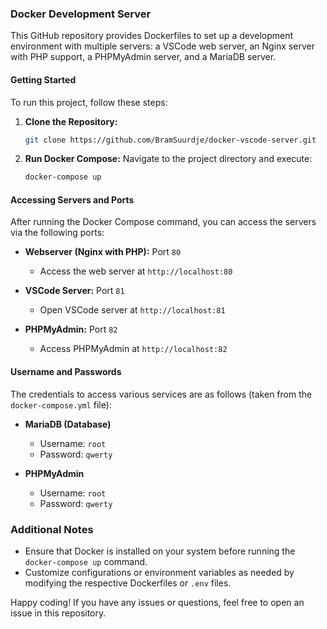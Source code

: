 ### Docker Development Server

This GitHub repository provides Dockerfiles to set up a development environment with multiple servers: a VSCode web server, an Nginx server with PHP support, a PHPMyAdmin server, and a MariaDB server.

#### Getting Started
To run this project, follow these steps:

1. **Clone the Repository:**
   ```bash
   git clone https://github.com/BramSuurdje/docker-vscode-server.git
   ```

2. **Run Docker Compose:**
   Navigate to the project directory and execute:
   ```bash
   docker-compose up
   ```

#### Accessing Servers and Ports
After running the Docker Compose command, you can access the servers via the following ports:

- **Webserver (Nginx with PHP):** Port `80`
  - Access the web server at `http://localhost:80`

- **VSCode Server:** Port `81`
  - Open VSCode server at `http://localhost:81`

- **PHPMyAdmin:** Port `82`
  - Access PHPMyAdmin at `http://localhost:82`

#### Username and Passwords
The credentials to access various services are as follows (taken from the `docker-compose.yml` file):

- **MariaDB (Database)**
  - Username: `root`
  - Password: `qwerty`

- **PHPMyAdmin**
  - Username: `root`
  - Password: `qwerty`

### Additional Notes
- Ensure that Docker is installed on your system before running the `docker-compose up` command.
- Customize configurations or environment variables as needed by modifying the respective Dockerfiles or `.env` files.

Happy coding! If you have any issues or questions, feel free to open an issue in this repository.
